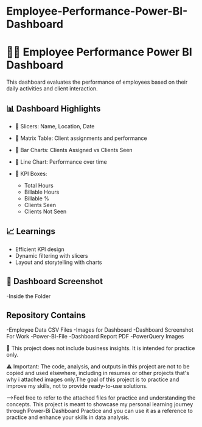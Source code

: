 # Employee-Performance-Power-BI-Dashboard

# 👨‍💼 Employee Performance Power BI Dashboard

This dashboard evaluates the performance of employees based on their daily activities and client interaction.

## 📊 Dashboard Highlights

- 🔹 Slicers: Name, Location, Date
- 🔹 Matrix Table: Client assignments and performance
- 🔹 Bar Charts: Clients Assigned vs Clients Seen
- 🔹 Line Chart: Performance over time

- 🔹 KPI Boxes:
  - Total Hours
  - Billable Hours
  - Billable %
  - Clients Seen
  - Clients Not Seen

## 📈 Learnings
- Efficient KPI design
- Dynamic filtering with slicers
- Layout and storytelling with charts

## 📸 Dashboard Screenshot
-Inside the Folder

## Repository Contains
  -Employee Data CSV Files
  -Images for Dashboard
  -Dashboard Screenshot For Work 
  -Power-BI-File
  -Dashboard Report PDF
  -PowerQuery Images

📎 This project does not include business insights. It is intended for practice only.

⚠️ Important: The code, analysis, and outputs in this project are not to be copied and used elsewhere, including in resumes or other projects that's why i attached images only.The goal of this project is to practice and improve my skills, not to provide ready-to-use solutions.

-->Feel free to refer to the attached files for practice and understanding the concepts. This project is meant to showcase my personal learning journey through Power-Bi Dashboard Practice and you can use it as a reference to practice and enhance your skills in data analysis.
